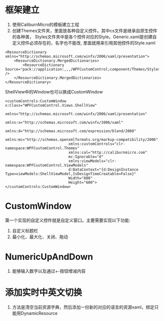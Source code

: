 # 框架建立
1. 使用CaliburnMicro的模板建立工程
2. 创建Themes文件夹，里面放各种自定义控件。其中cs文件是继承自原生控件的各种类，
Styles文件夹中是各个控件对应的Style。Generic.xaml是创建自定义控件必须存在的，名字也不能改,
里面就用来引用其他控件的Style.xaml
```xaml
<ResourceDictionary xmlns="http://schemas.microsoft.com/winfx/2006/xaml/presentation">
    <ResourceDictionary.MergedDictionaries>
        <ResourceDictionary Source="pack://application:,,,/WPFCustomControl;component/Themes/Styles/CustomWindowStyle.xaml" />
    </ResourceDictionary.MergedDictionaries>
</ResourceDictionary>
```
ShellView中的Window也可以换成CustomWindow
```xaml
<customControls:CustomWindow x:Class="WPFCustomControl.Views.ShellView"
                             xmlns="http://schemas.microsoft.com/winfx/2006/xaml/presentation"
                             xmlns:x="http://schemas.microsoft.com/winfx/2006/xaml"
                             xmlns:d="http://schemas.microsoft.com/expression/blend/2008"
                             xmlns:mc="http://schemas.openxmlformats.org/markup-compatibility/2006"
                             xmlns:customControls="clr-namespace:WPFCustomControl.Themes"
                             xmlns:cal="http://caliburnmicro.com"
                             mc:Ignorable="d"
                             xmlns:viewModels="clr-namespace:WPFCustomControl.ViewModels"
                             d:DataContext="{d:DesignInstance Type=viewModels:ShellViewModel,IsDesignTimeCreatable=False}"
                             Width="800"
                             Height="600">
</customControls:CustomWindow>
```
# CustomWindow
第一个实现的自定义控件就是自定义窗口。主要需要实现以下功能:  
1. 自定义标题栏
2. 最小化、最大化、关闭、拖动
# NumericUpAndDown
1. 能够输入数字以及通过+-按钮增减内容
# 添加实时中英文切换
1. 方法是清空当前资源字典，然后添加一份新的对应的语言的资源xaml，绑定只能用DynamicResource